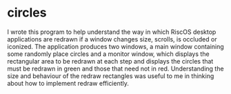 # circles

I wrote this program to help understand the way in which RiscOS desktop applications are redrawn if a window changes size, scrolls, is occluded or iconized.  The application produces two windows, a main window containing some randomly place circles and a monitor window, which displays the rectangular area to be redrawn at each step and displays the circles that must be redrawn in green and those that need not in red.  Understanding the size and behaviour of the redraw rectangles was useful to me in thinking about how to implement redraw efficiently.
